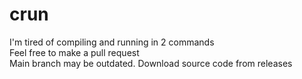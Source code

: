 # crun
I'm tired of compiling and running in 2 commands<br>
Feel free to make a pull request<br>
Main branch may be outdated. Download source code from releases
